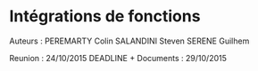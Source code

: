 # Intégrations de fonctions
Auteurs : 
PEREMARTY Colin
SALANDINI Steven
SERENE Guilhem

Reunion : 24/10/2015
DEADLINE + Documents : 29/10/2015
